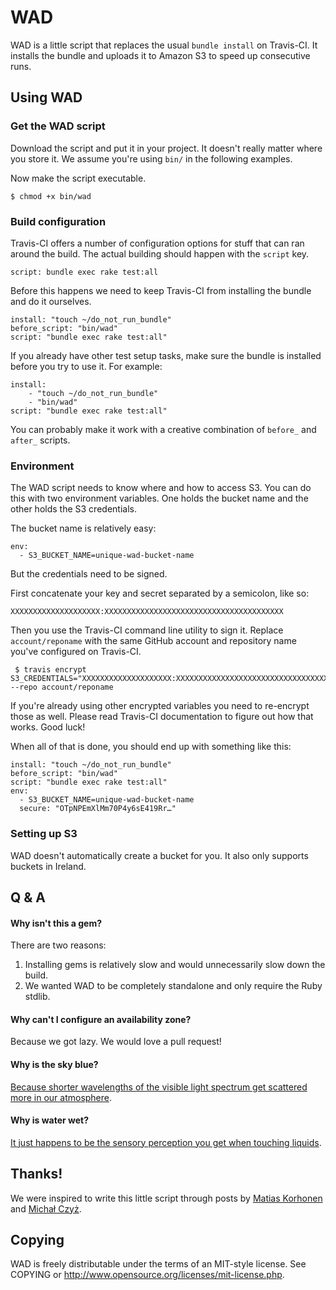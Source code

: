 # WAD

WAD is a little script that replaces the usual `bundle install` on Travis-CI. It installs the bundle and uploads it to Amazon S3 to speed up consecutive runs.

## Using WAD

### Get the WAD script

Download the script and put it in your project. It doesn't really matter where you store it. We assume you're using `bin/` in the following examples.

Now make the script executable.

    $ chmod +x bin/wad

### Build configuration

Travis-CI offers a number of configuration options for stuff that can ran around the build. The actual building should happen with the `script` key.

    script: bundle exec rake test:all
 
Before this happens we need to keep Travis-CI from installing the bundle and do it ourselves.
 
    install: "touch ~/do_not_run_bundle"
    before_script: "bin/wad"
    script: "bundle exec rake test:all"

If you already have other test setup tasks, make sure the bundle is installed before you try to use it. For example:

    install:
        - "touch ~/do_not_run_bundle"
        - "bin/wad"
    script: "bundle exec rake test:all"

You can probably make it work with a creative combination of `before_` and `after_` scripts.

### Environment

The WAD script needs to know where and how to access S3. You can do this with two environment variables. One holds the bucket name and the other holds the S3 credentials.

The bucket name is relatively easy:

    env:
      - S3_BUCKET_NAME=unique-wad-bucket-name

But the credentials need to be signed.

First concatenate your key and secret separated by a semicolon, like so:

    XXXXXXXXXXXXXXXXXXXX:XXXXXXXXXXXXXXXXXXXXXXXXXXXXXXXXXXXXXXXX

Then you use the Travis-CI command line utility to sign it. Replace `account/reponame` with the same GitHub account and repository name you've configured on Travis-CI.

     $ travis encrypt S3_CREDENTIALS="XXXXXXXXXXXXXXXXXXXX:XXXXXXXXXXXXXXXXXXXXXXXXXXXXXXXXXXXXXXXX" --repo account/reponame

If you're already using other encrypted variables you need to re-encrypt those as well. Please read Travis-CI documentation to figure out how that works. Good luck!

When all of that is done, you should end up with something like this:


    install: "touch ~/do_not_run_bundle"
    before_script: "bin/wad"
    script: "bundle exec rake test:all"
    env:
      - S3_BUCKET_NAME=unique-wad-bucket-name
      secure: "OTpNPEmXlMm70P4y6sE419Rr…"

### Setting up S3

WAD doesn't automatically create a bucket for you. It also only supports buckets in Ireland.

## Q & A

#### Why isn't this a gem?

There are two reasons:

1. Installing gems is relatively slow and would unnecessarily slow down the build.
2. We wanted WAD to be completely standalone and only require the Ruby stdlib.

#### Why can't I configure an availability zone?

Because we got lazy. We would love a pull request!

#### Why is the sky blue?

[Because shorter wavelengths of the visible light spectrum get scattered more in our atmosphere](http://spaceplace.nasa.gov/blue-sky/).

#### Why is water wet?

[It just happens to be the sensory perception you get when touching liquids](http://www.planet-science.com/categories/under-11s/our-world/2012/02/why-is-water-wet.aspx).

## Thanks!

We were inspired to write this little script through posts by [Matias Korhonen](http://randomerrata.com/post/45827813818/travis-s3) and [Michał Czyż](https://coderwall.com/p/x8exja).

## Copying

WAD is freely distributable under the terms of an MIT-style license. See COPYING or http://www.opensource.org/licenses/mit-license.php.